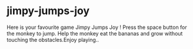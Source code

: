 # jimpy-jumps-joy
Here is your favourite game Jimpy Jumps Joy ! Press the space button for the monkey to jump. Help the monkey eat the bananas and grow without touching the obstacles.Enjoy playing..
